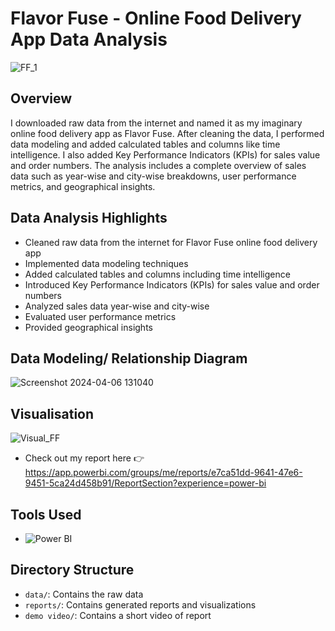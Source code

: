 # Flavor Fuse - Online Food Delivery App Data Analysis

![FF_1](https://github.com/Nuzhat-Raza/FlavorFuse_SalesReport/assets/140976114/234602fd-2da8-41b0-957c-cff6cedf1f8b)



## Overview
I downloaded raw data from the internet and named it as my imaginary online food delivery app as Flavor Fuse. After cleaning the data, I performed data modeling and added calculated tables and columns like time intelligence. I also added Key Performance Indicators (KPIs) for sales value and order numbers. The analysis includes a complete overview of sales data such as year-wise and city-wise breakdowns, user performance metrics, and geographical insights.

## Data Analysis Highlights
- Cleaned raw data from the internet for Flavor Fuse online food delivery app
- Implemented data modeling techniques
- Added calculated tables and columns including time intelligence
- Introduced Key Performance Indicators (KPIs) for sales value and order numbers
- Analyzed sales data year-wise and city-wise
- Evaluated user performance metrics
- Provided geographical insights

## Data Modeling/ Relationship Diagram
![Screenshot 2024-04-06 131040](https://github.com/Nuzhat-Raza/FlavorFuse_SalesReport/assets/140976114/31dee3ef-958c-4409-bd73-7a83cc5c610d)

## Visualisation
![Visual_FF](https://github.com/Nuzhat-Raza/FlavorFuse_SalesReport/assets/140976114/a01bc52a-521c-4333-97a6-d114ee47ad80)


- Check out my report here 👉
  https://app.powerbi.com/groups/me/reports/e7ca51dd-9641-47e6-9451-5ca24d458b91/ReportSection?experience=power-bi


## Tools Used
- <img src="https://img.shields.io/badge/PowerBI-F2C811?style=flat-square&logo=power-bi&logoColor=white" alt="Power BI"/>

  

## Directory Structure
- `data/`: Contains the raw data
- `reports/`: Contains generated reports and visualizations
- `demo video/`: Contains a short video of report

